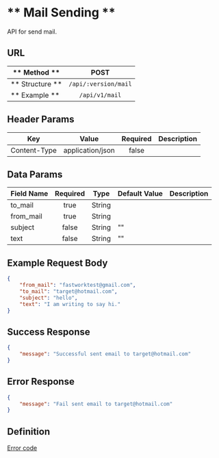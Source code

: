 # ** Mail Sending **

API for send mail.

## URL

| ** Method **     | POST                      |
| ---------------- | :-----------------------: |
| ** Structure **  | `/api/:version/mail`      |
| ** Example **    | `/api/v1/mail`            |

## Header Params

| Key                 | Value                  | Required     | Description                     |
| ------------------- | :--------------------: | :----------: | ------------------------------- |
| Content-Type        | application/json       | false        |                                 |

## Data Params

| Field Name     | Required     | Type     | Default Value  | Description                               |
| -------------- | :----------: | :------: | -------------- | ----------------------------------------- |
| to_mail        | true         | String   |                |                                           |
| from_mail      | true         | String   |                |                                           |
| subject        | false        | String   | ""             |                                           |
| text           | false        | String   | ""             |                                           |

## Example Request Body
```json
{
    "from_mail": "fastworktest@gmail.com",
    "to_mail": "target@hotmail.com",
    "subject": "hello",
    "text": "I am writing to say hi."
}
```

## Success Response
```json
{
    "message": "Successful sent email to target@hotmail.com"
}
```

## Error Response
```json
{
    "message": "Fail sent email to target@hotmail.com"
}
```

## Definition
[Error code](error-code.md)